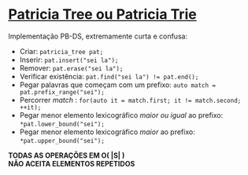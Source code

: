 # [Patricia Tree ou Patricia Trie](patricia_tree.cpp)
Implementação PB-DS, extremamente curta e confusa:

- Criar: `patricia_tree pat;`
- Inserir: `pat.insert("sei la");`
- Remover: `pat.erase("sei la");`
- Verificar existência: `pat.find("sei la") != pat.end();`
- Pegar palavras que começam com um prefixo: `auto match = pat.prefix_range("sei");`
- Percorrer *match* : `for(auto it = match.first; it != match.second; ++it);`
- Pegar menor elemento lexicográfico *maior ou igual* ao prefixo: `*pat.lower_bound("sei");` 
- Pegar menor elemento lexicográfico *maior* ao prefixo: `*pat.upper_bound("sei");` 

**TODAS AS OPERAÇÕES EM O( |S| )**  
**NÃO ACEITA ELEMENTOS REPETIDOS**
